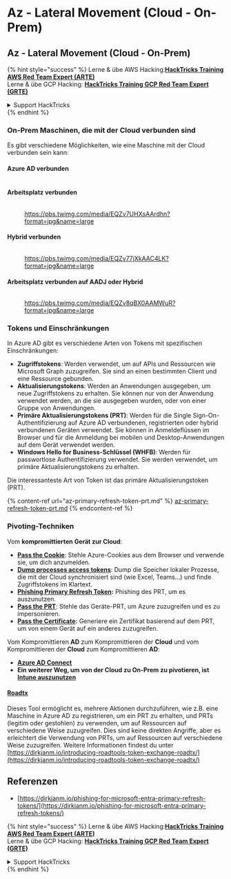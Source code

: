 # Az - Lateral Movement (Cloud - On-Prem)

## Az - Lateral Movement (Cloud - On-Prem)

{% hint style="success" %}
Lerne & übe AWS Hacking:<img src="../../../.gitbook/assets/image.png" alt="" data-size="line">[**HackTricks Training AWS Red Team Expert (ARTE)**](https://training.hacktricks.xyz/courses/arte)<img src="../../../.gitbook/assets/image.png" alt="" data-size="line">\
Lerne & übe GCP Hacking: <img src="../../../.gitbook/assets/image (2).png" alt="" data-size="line">[**HackTricks Training GCP Red Team Expert (GRTE)**<img src="../../../.gitbook/assets/image (2).png" alt="" data-size="line">](https://training.hacktricks.xyz/courses/grte)

<details>

<summary>Support HackTricks</summary>

* Überprüfe die [**Abonnementpläne**](https://github.com/sponsors/carlospolop)!
* **Tritt der** 💬 [**Discord-Gruppe**](https://discord.gg/hRep4RUj7f) oder der [**Telegram-Gruppe**](https://t.me/peass) bei oder **folge** uns auf **Twitter** 🐦 [**@hacktricks\_live**](https://twitter.com/hacktricks\_live)**.**
* **Teile Hacking-Tricks, indem du PRs zu den** [**HackTricks**](https://github.com/carlospolop/hacktricks) und [**HackTricks Cloud**](https://github.com/carlospolop/hacktricks-cloud) GitHub-Repos einreichst.

</details>
{% endhint %}

### On-Prem Maschinen, die mit der Cloud verbunden sind

Es gibt verschiedene Möglichkeiten, wie eine Maschine mit der Cloud verbunden sein kann:

#### Azure AD verbunden

<figure><img src="../../../.gitbook/assets/image (259).png" alt=""><figcaption></figcaption></figure>

#### Arbeitsplatz verbunden

<figure><img src="../../../.gitbook/assets/image (222).png" alt=""><figcaption><p><a href="https://pbs.twimg.com/media/EQZv7UHXsAArdhn?format=jpg&#x26;name=large">https://pbs.twimg.com/media/EQZv7UHXsAArdhn?format=jpg&#x26;name=large</a></p></figcaption></figure>

#### Hybrid verbunden

<figure><img src="../../../.gitbook/assets/image (178).png" alt=""><figcaption><p><a href="https://pbs.twimg.com/media/EQZv77jXkAAC4LK?format=jpg&#x26;name=large">https://pbs.twimg.com/media/EQZv77jXkAAC4LK?format=jpg&#x26;name=large</a></p></figcaption></figure>

#### Arbeitsplatz verbunden auf AADJ oder Hybrid

<figure><img src="../../../.gitbook/assets/image (252).png" alt=""><figcaption><p><a href="https://pbs.twimg.com/media/EQZv8qBX0AAMWuR?format=jpg&#x26;name=large">https://pbs.twimg.com/media/EQZv8qBX0AAMWuR?format=jpg&#x26;name=large</a></p></figcaption></figure>

### Tokens und Einschränkungen <a href="#tokens-and-limitations" id="tokens-and-limitations"></a>

In Azure AD gibt es verschiedene Arten von Tokens mit spezifischen Einschränkungen:

* **Zugriffstokens**: Werden verwendet, um auf APIs und Ressourcen wie Microsoft Graph zuzugreifen. Sie sind an einen bestimmten Client und eine Ressource gebunden.
* **Aktualisierungstokens**: Werden an Anwendungen ausgegeben, um neue Zugriffstokens zu erhalten. Sie können nur von der Anwendung verwendet werden, an die sie ausgegeben wurden, oder von einer Gruppe von Anwendungen.
* **Primäre Aktualisierungstokens (PRT)**: Werden für die Single Sign-On-Authentifizierung auf Azure AD verbundenen, registrierten oder hybrid verbundenen Geräten verwendet. Sie können in Anmeldeflüssen im Browser und für die Anmeldung bei mobilen und Desktop-Anwendungen auf dem Gerät verwendet werden.
* **Windows Hello for Business-Schlüssel (WHFB)**: Werden für passwortlose Authentifizierung verwendet. Sie werden verwendet, um primäre Aktualisierungstokens zu erhalten.

Die interessanteste Art von Token ist das primäre Aktualisierungstoken (PRT).

{% content-ref url="az-primary-refresh-token-prt.md" %}
[az-primary-refresh-token-prt.md](az-primary-refresh-token-prt.md)
{% endcontent-ref %}

### Pivoting-Techniken

Vom **kompromittierten Gerät zur Cloud**:

* [**Pass the Cookie**](az-pass-the-cookie.md): Stehle Azure-Cookies aus dem Browser und verwende sie, um dich anzumelden.
* [**Dump processes access tokens**](az-processes-memory-access-token.md): Dump die Speicher lokaler Prozesse, die mit der Cloud synchronisiert sind (wie Excel, Teams...) und finde Zugriffstokens im Klartext.
* [**Phishing Primary Refresh Token**](az-phishing-primary-refresh-token-microsoft-entra.md)**:** Phishing des PRT, um es auszunutzen.
* [**Pass the PRT**](pass-the-prt.md): Stehle das Geräte-PRT, um Azure zuzugreifen und es zu impersonieren.
* [**Pass the Certificate**](az-pass-the-certificate.md)**:** Generiere ein Zertifikat basierend auf dem PRT, um von einem Gerät auf ein anderes zuzugreifen.

Vom Kompromittieren **AD** zum Kompromittieren der **Cloud** und vom Kompromittieren der **Cloud** zum Kompromittieren **AD**:

* [**Azure AD Connect**](azure-ad-connect-hybrid-identity/)
* **Ein weiterer Weg, um von der Cloud zu On-Prem zu pivotieren, ist** [**Intune auszunutzen**](../az-services/intune.md)

#### [Roadtx](https://github.com/dirkjanm/ROADtools)

Dieses Tool ermöglicht es, mehrere Aktionen durchzuführen, wie z.B. eine Maschine in Azure AD zu registrieren, um ein PRT zu erhalten, und PRTs (legitim oder gestohlen) zu verwenden, um auf Ressourcen auf verschiedene Weise zuzugreifen. Dies sind keine direkten Angriffe, aber es erleichtert die Verwendung von PRTs, um auf Ressourcen auf verschiedene Weise zuzugreifen. Weitere Informationen findest du unter [https://dirkjanm.io/introducing-roadtools-token-exchange-roadtx/](https://dirkjanm.io/introducing-roadtools-token-exchange-roadtx/)

## Referenzen

* [https://dirkjanm.io/phishing-for-microsoft-entra-primary-refresh-tokens/](https://dirkjanm.io/phishing-for-microsoft-entra-primary-refresh-tokens/)

{% hint style="success" %}
Lerne & übe AWS Hacking:<img src="../../../.gitbook/assets/image.png" alt="" data-size="line">[**HackTricks Training AWS Red Team Expert (ARTE)**](https://training.hacktricks.xyz/courses/arte)<img src="../../../.gitbook/assets/image.png" alt="" data-size="line">\
Lerne & übe GCP Hacking: <img src="../../../.gitbook/assets/image (2).png" alt="" data-size="line">[**HackTricks Training GCP Red Team Expert (GRTE)**<img src="../../../.gitbook/assets/image (2).png" alt="" data-size="line">](https://training.hacktricks.xyz/courses/grte)

<details>

<summary>Support HackTricks</summary>

* Überprüfe die [**Abonnementpläne**](https://github.com/sponsors/carlospolop)!
* **Tritt der** 💬 [**Discord-Gruppe**](https://discord.gg/hRep4RUj7f) oder der [**Telegram-Gruppe**](https://t.me/peass) bei oder **folge** uns auf **Twitter** 🐦 [**@hacktricks\_live**](https://twitter.com/hacktricks\_live)**.**
* **Teile Hacking-Tricks, indem du PRs zu den** [**HackTricks**](https://github.com/carlospolop/hacktricks) und [**HackTricks Cloud**](https://github.com/carlospolop/hacktricks-cloud) GitHub-Repos einreichst.

</details>
{% endhint %}
